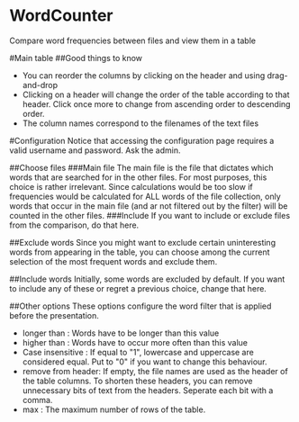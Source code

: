 WordCounter
===========

Compare word frequencies between files and view them in a table

#Main table
##Good things to know

* You can reorder the columns by clicking on the header and using drag-and-drop
* Clicking on a header will change the order of the table according to that header. Click once more to change from ascending order to descending order.
* The column names correspond to the filenames of the text files

#Configuration
Notice that accessing the configuration page requires a valid username and password. Ask the admin.

##Choose files
###Main file
The main file is the file that dictates which words that are searched for in the other files. For most purposes, this choice is rather irrelevant.
Since calculations would be too slow if frequencies would be calculated for ALL words of the file collection, only words that occur in the main file (and ar not filtered out by the filter) will be counted in the other files.
###Include
If you want to include or exclude files from the comparison, do that here.

##Exclude words
Since you might want to exclude certain uninteresting words from appearing in the table, you can choose among the current selection of the most frequent words and exclude them.

##Include words
Initially, some words are excluded by default. If you want to include any of these or regret a previous choice, change that here.


##Other options
These options configure the word filter that is applied before the presentation. 
* longer than : Words have to be longer than this value
* higher than : Words have to occur more often than this value
* Case insensitive : If equal to "1", lowercase and uppercase are considered equal. Put to "0" if you want to change this behaviour.
* remove from header: If empty, the file names are used as the header of the table columns. To shorten these headers, you can remove unnecessary bits of text from the headers. Seperate each bit with a comma.
* max : The maximum number of rows of the table.
